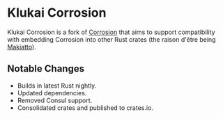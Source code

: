 # Klukai Corrosion

Klukai Corrosion is a fork of [Corrosion](https://github.com/superfly/corrosion) that aims to support compatibility with embedding Corrosion into other Rust crates (the raison d'être being [Makiatto](https://github.com/halcyonnouveau/makiatto)).

## Notable Changes

- Builds in latest Rust nightly.
- Updated dependencies.
- Removed Consul support.
- Consolidated crates and published to crates.io.
